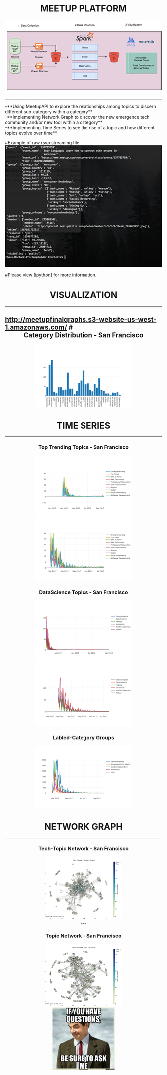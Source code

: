 # <center> MEETUP PLATFORM <center>
![logo](./Images/Diagram.png)

<hr>
-**Using MeetupAPI to explore the relationships among topics to discern different sub-category within a category** 
<br>
-**Implementing Network Graph to discover the new emergence tech community and/or new tool within a category**
<br>
-**Implementing Time Series to see the rise of a topic and how different topics evolve over time**

#Example of raw rsvp streaming file
![logo](./Images/jsonfile.png)

#Please view [[ipython](https://github.com/Charlotte1904/MeetupAPI/blob/master/README.ipynb)] for more information.

 #  <center> VISUALIZATION <center>
----

http://meetupfinalgraphs.s3-website-us-west-1.amazonaws.com/
#<center> Category Distribution - San Francisco <center>
---
<center><img src="./Images/categorydist.png" height="200"/></center>

#  <center> TIME SERIES <center>
---
<center><h3> Top Trending Topics -  San Francisco </h3><center>
<center><img src="./Images/poptrendsf1.png" height="200"/></center>
<center><img src="./Images/poptrendsf2.png" height="200"/></center>
<center><h3> DataScience Topics - San Francisco </h3><center>
<center><img src="./Images/dstopic1.png" height="200"/></center>
<center><img src="./Images/dstopic2.png" height="200"/></center>
<center><h3> Labled-Category Groups </h3><center>
<center><img src="./Images/labledts.png" height="200"/></center>

#  <center> NETWORK GRAPH <center>
---
<center><h3> Tech-Topic Network -  San Francisco </h3><center>

<center><img src="./Images/techtopicnetwork.png
" height="200"/></center>
---
<center><h3> Topic Network - San Francisco </h3><center>

<center><img src="./Images/sftopicsnetwork.png
" height="200"/></center>

<center><img src="./Images/question.png" height="200"/></center>